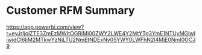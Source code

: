 # Customer RFM Summary
https://app.powerbi.com/view?r=eyJrIjoiZTE3ZmEzMWItOGRiMi00ZWY2LWE4Y2MtYTg3YmE1NTUyMGIwIiwidCI6IjM2MTkwYzNjLTU2NmEtNDExNy05YWY0LWFhN2I4MjE0NmI0OCJ9

